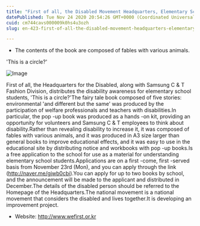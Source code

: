 ```yaml
---
title: "First of all, the Disabled Movement Headquarters, Elementary School, Development Improvement Pop -up Book 'This is a circle?'"
datePublished: Tue Nov 24 2020 20:54:26 GMT+0000 (Coordinated Universal Time)
cuid: cm744cavs000009k0hs4u3ozh
slug: en-423-first-of-all-the-disabled-movement-headquarters-elementary-school-development-improvement-pop-up-book-this-is-a-circle

---
```



- The contents of the book are composed of fables with various animals.

'This is a circle?'

![Image](https://cdn.hashnode.com/res/hashnode/image/upload/v1739498242283/ef339279-314e-4705-b45d-51a5c1de5c28.jpeg)

First of all, the Headquarters for the Disabled, along with Samsung C & T Fashion Division, distributes the disability awareness for elementary school students, 'This is a circle?'The fairy tale book composed of five stories: environmental 'and different but the same' was produced by the participation of welfare professionals and teachers with disabilities.In particular, the pop -up book was produced as a hands -on kit, providing an opportunity for volunteers and Samsung C & T employees to think about disability.Rather than revealing disability to increase it, it was composed of fables with various animals, and it was produced in A3 size larger than general books to improve educational effects, and it was easy to use in the educational site by distributing notice and workbooks with pop -up books.Is a free application to the school for use as a material for understanding elementary school students.Applications are on a first -come, first -served basis from November 23rd (Mon), and you can apply through the link (http://naver.me/gjwb0cbi).You can apply for up to two books by school, and the announcement will be made to the applicant and distributed in December.The details of the disabled person should be referred to the Homepage of the Headquarters.The national movement is a national movement that considers the disabled and lives together.It is developing an improvement project.

- Website: http://www.wefirst.or.kr